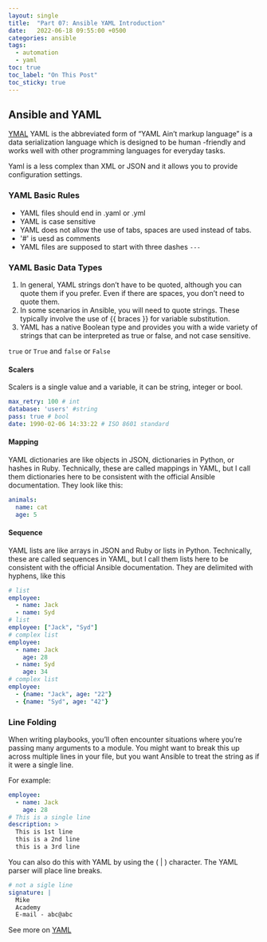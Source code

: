 ```yaml
---
layout: single
title:  "Part 07: Ansible YAML Introduction"
date:   2022-06-18 09:55:00 +0500
categories: ansible
tags:
  - automation
  - yaml
toc: true
toc_label: "On This Post"
toc_sticky: true
---
```


## Ansible and YAML
[YMAL](https://yaml.org/) YAML is the abbreviated form of “YAML Ain’t markup language” is a data serialization language which is designed to be human -friendly and works well with other programming languages for everyday tasks.

Yaml is a less complex than XML or JSON and it allows you to provide configuration settings.

### YAML Basic Rules

- YAML files should end in .yaml or .yml
- YAML is case sensitive
- YAML does not allow the use of tabs, spaces are used instead of tabs.
- '#' is uesd as comments
- YAML files are supposed to start with three dashes `---`

### YAML Basic Data Types

1. In general, YAML strings don’t have to be quoted, although you can quote them if you prefer. Even if there are spaces, you don’t need to quote them.
2. In some scenarios in Ansible, you will need to quote strings. These typically involve the use of {{ braces }} for variable substitution.
3. YAML has a native Boolean type and provides you with a wide variety of strings that can be interpreted as true or false, and not case sensitive.

`true` or `True` and `false` or `False`

#### Scalers

Scalers is a single value and a variable, it can be string, integer or bool.

```yml
max_retry: 100 # int
database: 'users' #string
pass: true # bool
date: 1990-02-06 14:33:22 # ISO 8601 standard
```

#### Mapping

YAML dictionaries are like objects in JSON, dictionaries in Python, or hashes in Ruby. Technically, these are called mappings in YAML, but I call them dictionaries here to be consistent with the official Ansible documentation. They look like this:

```yml
animals:
  name: cat
  age: 5
```

#### Sequence

YAML lists are like arrays in JSON and Ruby or lists in Python. Technically, these are called sequences in YAML, but I call them lists here to be consistent with the official Ansible documentation. They are delimited with hyphens, like this

```yml
# list
employee:
  - name: Jack
  - name: Syd
# list
employee: ["Jack", "Syd"]  
# complex list
employee:
  - name: Jack
    age: 28
  - name: Syd
    age: 34
# complex list    
employee:
  - {name: "Jack", age: "22"}
  - {name: "Syd", age: "42"}
```

### Line Folding

When writing playbooks, you’ll often encounter situations where you’re passing many arguments to a module. You might want to break this up across multiple lines in your file, but you want Ansible to treat the string as if it were a single line.

For example:

```yml
employee:
  - name: Jack
    age: 28
# This is a single line 
description: > 
  This is 1st line
  this is a 2nd line
  this is a 3rd line
```

You can also do this with YAML by using the ( | ) character. The YAML parser will place line breaks.

```yml
# not a sigle line
signature: |
  Mike
  Academy
  E-mail - abc@abc  
```

See more on [YAML](https://www.tutorialspoint.com/yaml/index.htm)
